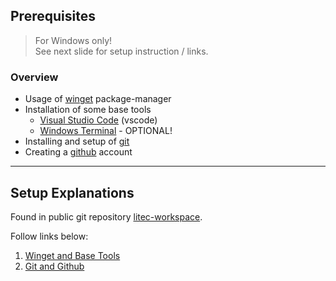 ## Prerequisites

> For Windows only!<br>
> See next slide for setup instruction / links.

### Overview

- Usage of [winget](https://github.com/microsoft/winget-cli) package-manager
- Installation of some base tools
  - [Visual Studio Code](https://code.visualstudio.com/) (vscode)
  - [Windows Terminal](https://aka.ms/terminal) - OPTIONAL!
- Installing and setup of [git](https://git-scm.com/)
- Creating a [github](https://github.com/join) account

---

## Setup Explanations

Found in public git repository [litec-workspace](https://github.com/litec-lectures/litec-workspace).

Follow links below:

1. [Winget and Base Tools](https://github.com/litec-lectures/litec-workspace/blob/main/setup/00_BasicToolsSetup.md)
2. [Git and Github](https://github.com/litec-lectures/litec-workspace/blob/main/setup/01_GitSetup.md)